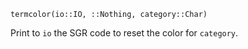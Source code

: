 ```
termcolor(io::IO, ::Nothing, category::Char)
```

Print to `io` the SGR code to reset the color for `category`.
